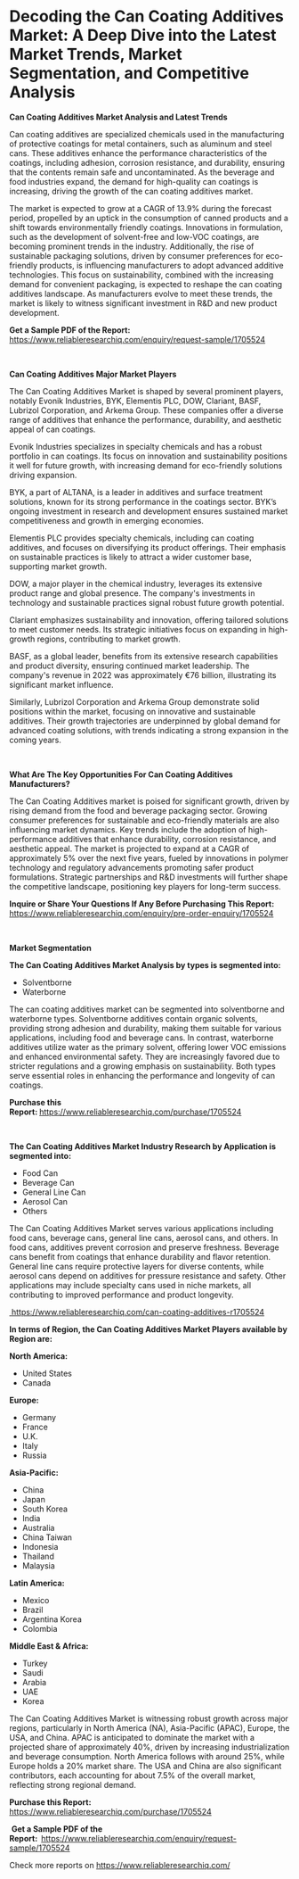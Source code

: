 <p><h1>Decoding the Can Coating Additives Market: A Deep Dive into the Latest Market Trends, Market Segmentation, and Competitive Analysis</h1></p><p><strong>Can Coating Additives Market Analysis and Latest Trends</strong></p>
<p><p>Can coating additives are specialized chemicals used in the manufacturing of protective coatings for metal containers, such as aluminum and steel cans. These additives enhance the performance characteristics of the coatings, including adhesion, corrosion resistance, and durability, ensuring that the contents remain safe and uncontaminated. As the beverage and food industries expand, the demand for high-quality can coatings is increasing, driving the growth of the can coating additives market.</p><p>The market is expected to grow at a CAGR of 13.9% during the forecast period, propelled by an uptick in the consumption of canned products and a shift towards environmentally friendly coatings. Innovations in formulation, such as the development of solvent-free and low-VOC coatings, are becoming prominent trends in the industry. Additionally, the rise of sustainable packaging solutions, driven by consumer preferences for eco-friendly products, is influencing manufacturers to adopt advanced additive technologies. This focus on sustainability, combined with the increasing demand for convenient packaging, is expected to reshape the can coating additives landscape. As manufacturers evolve to meet these trends, the market is likely to witness significant investment in R&D and new product development.</p></p>
<p><strong>Get a Sample PDF of the Report:&nbsp;</strong> <a href="https://www.reliableresearchiq.com/enquiry/request-sample/1705524?utm_campaign=123&utm_medium=2&utm_source=Github&utm_content=ia&utm_term=10012025&utm_id=can-coating-additives">https://www.reliableresearchiq.com/enquiry/request-sample/1705524</a></p>
<p>&nbsp;</p>
<p><strong>Can Coating Additives Major Market Players</strong></p>
<p><p>The Can Coating Additives Market is shaped by several prominent players, notably Evonik Industries, BYK, Elementis PLC, DOW, Clariant, BASF, Lubrizol Corporation, and Arkema Group. These companies offer a diverse range of additives that enhance the performance, durability, and aesthetic appeal of can coatings.</p><p>Evonik Industries specializes in specialty chemicals and has a robust portfolio in can coatings. Its focus on innovation and sustainability positions it well for future growth, with increasing demand for eco-friendly solutions driving expansion.</p><p>BYK, a part of ALTANA, is a leader in additives and surface treatment solutions, known for its strong performance in the coatings sector. BYK’s ongoing investment in research and development ensures sustained market competitiveness and growth in emerging economies.</p><p>Elementis PLC provides specialty chemicals, including can coating additives, and focuses on diversifying its product offerings. Their emphasis on sustainable practices is likely to attract a wider customer base, supporting market growth.</p><p>DOW, a major player in the chemical industry, leverages its extensive product range and global presence. The company's investments in technology and sustainable practices signal robust future growth potential.</p><p>Clariant emphasizes sustainability and innovation, offering tailored solutions to meet customer needs. Its strategic initiatives focus on expanding in high-growth regions, contributing to market growth.</p><p>BASF, as a global leader, benefits from its extensive research capabilities and product diversity, ensuring continued market leadership. The company's revenue in 2022 was approximately €76 billion, illustrating its significant market influence.</p><p>Similarly, Lubrizol Corporation and Arkema Group demonstrate solid positions within the market, focusing on innovative and sustainable additives. Their growth trajectories are underpinned by global demand for advanced coating solutions, with trends indicating a strong expansion in the coming years.</p></p>
<p>&nbsp;</p>
<p><strong>What Are The Key Opportunities For Can Coating Additives Manufacturers?</strong></p>
<p><p>The Can Coating Additives market is poised for significant growth, driven by rising demand from the food and beverage packaging sector. Growing consumer preferences for sustainable and eco-friendly materials are also influencing market dynamics. Key trends include the adoption of high-performance additives that enhance durability, corrosion resistance, and aesthetic appeal. The market is projected to expand at a CAGR of approximately 5% over the next five years, fueled by innovations in polymer technology and regulatory advancements promoting safer product formulations. Strategic partnerships and R&D investments will further shape the competitive landscape, positioning key players for long-term success.</p></p>
<p><strong>Inquire or Share Your Questions If Any Before Purchasing This Report:</strong> <a href="https://www.reliableresearchiq.com/enquiry/pre-order-enquiry/1705524?utm_campaign=123&utm_medium=2&utm_source=Github&utm_content=ia&utm_term=10012025&utm_id=can-coating-additives">https://www.reliableresearchiq.com/enquiry/pre-order-enquiry/1705524</a></p>
<p>&nbsp;</p>
<p><strong>Market Segmentation</strong></p>
<p><strong>The Can Coating Additives Market Analysis by types is segmented into:</strong></p>
<p><ul><li>Solventborne</li><li>Waterborne</li></ul></p>
<p><p>The can coating additives market can be segmented into solventborne and waterborne types. Solventborne additives contain organic solvents, providing strong adhesion and durability, making them suitable for various applications, including food and beverage cans. In contrast, waterborne additives utilize water as the primary solvent, offering lower VOC emissions and enhanced environmental safety. They are increasingly favored due to stricter regulations and a growing emphasis on sustainability. Both types serve essential roles in enhancing the performance and longevity of can coatings.</p></p>
<p><strong>Purchase this Report:&nbsp;</strong><a href="https://www.reliableresearchiq.com/purchase/1705524?utm_campaign=123&utm_medium=2&utm_source=Github&utm_content=ia&utm_term=10012025&utm_id=can-coating-additives">https://www.reliableresearchiq.com/purchase/1705524</a></p>
<p>&nbsp;</p>
<p><strong>The Can Coating Additives Market Industry Research by Application is segmented into:</strong></p>
<p><ul><li>Food Can</li><li>Beverage Can</li><li>General Line Can</li><li>Aerosol Can</li><li>Others</li></ul></p>
<p><p>The Can Coating Additives Market serves various applications including food cans, beverage cans, general line cans, aerosol cans, and others. In food cans, additives prevent corrosion and preserve freshness. Beverage cans benefit from coatings that enhance durability and flavor retention. General line cans require protective layers for diverse contents, while aerosol cans depend on additives for pressure resistance and safety. Other applications may include specialty cans used in niche markets, all contributing to improved performance and product longevity.</p></p>
<p><a href="https://www.reliableresearchiq.com/can-coating-additives-r1705524?utm_campaign=123&utm_medium=2&utm_source=Github&utm_content=ia&utm_term=10012025&utm_id=can-coating-additives">&nbsp;https://www.reliableresearchiq.com/can-coating-additives-r1705524</a></p>
<p><strong>In terms of Region, the Can Coating Additives Market Players available by Region are:</strong></p>
<p>
    <p> <strong> North America: </strong>
        <ul>
            <li>United States</li>
            <li>Canada</li>
        </ul>
        </p> 
    <p> <strong> Europe: </strong>
        <ul>
            <li>Germany</li>
            <li>France</li>
            <li>U.K.</li>
            <li>Italy</li>
            <li>Russia</li>
        </ul>
        </p> 
    <p> <strong> Asia-Pacific: </strong>
        <ul>
            <li>China</li>
            <li>Japan</li>
            <li>South Korea</li>
            <li>India</li>
            <li>Australia</li>
            <li>China Taiwan</li>
            <li>Indonesia</li>
            <li>Thailand</li>
            <li>Malaysia</li>
        </ul>
        </p> 
    <p> <strong> Latin America: </strong>
        <ul>
            <li>Mexico</li>
            <li>Brazil</li>
            <li>Argentina Korea</li>
            <li>Colombia</li>
        </ul>
        </p> 
    <p> <strong> Middle East & Africa: </strong>
        <ul>
            <li>Turkey</li>
            <li>Saudi</li>
            <li>Arabia</li>
            <li>UAE</li>
            <li>Korea</li>
        </ul>
    </p>
    </p>
<p><p>The Can Coating Additives Market is witnessing robust growth across major regions, particularly in North America (NA), Asia-Pacific (APAC), Europe, the USA, and China. APAC is anticipated to dominate the market with a projected share of approximately 40%, driven by increasing industrialization and beverage consumption. North America follows with around 25%, while Europe holds a 20% market share. The USA and China are also significant contributors, each accounting for about 7.5% of the overall market, reflecting strong regional demand.</p></p>
<p><strong>Purchase this Report: </strong><a href="https://www.reliableresearchiq.com/purchase/1705524?utm_campaign=123&utm_medium=2&utm_source=Github&utm_content=ia&utm_term=10012025&utm_id=can-coating-additives">https://www.reliableresearchiq.com/purchase/1705524</a></p>
<p>&nbsp;<strong>Get a Sample PDF of the Report:&nbsp;&nbsp;</strong><a href="https://www.reliableresearchiq.com/enquiry/request-sample/1705524?utm_campaign=123&utm_medium=2&utm_source=Github&utm_content=ia&utm_term=10012025&utm_id=can-coating-additives">https://www.reliableresearchiq.com/enquiry/request-sample/1705524</a></p>
<p><strong></strong></p>
<p>Check more reports on <a href="https://www.reliableresearchiq.com/?utm_campaign=123&utm_medium=2&utm_source=Github&utm_content=ia&utm_term=10012025&utm_id=can-coating-additives">https://www.reliableresearchiq.com/</a></p>